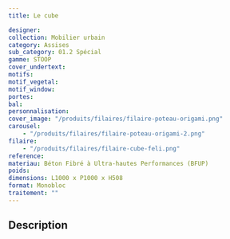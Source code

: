 ```yaml
---
title: Le cube

designer:
collection: Mobilier urbain
category: Assises
sub_category: 01.2 Spécial
gamme: STOOP
cover_undertext:
motifs:
motif_vegetal:
motif_window:
portes:
bal:
personnalisation:
cover_image: "/produits/filaires/filaire-poteau-origami.png"
carousel:
    - "/produits/filaires/filaire-poteau-origami-2.png"
filaire:
    - "/produits/filaires/filaire-cube-feli.png"
reference:
materiau: Béton Fibré à Ultra-hautes Performances (BFUP)
poids:
dimensions: L1000 x P1000 x H508
format: Monobloc
traitement: ""
---
```


## Description
